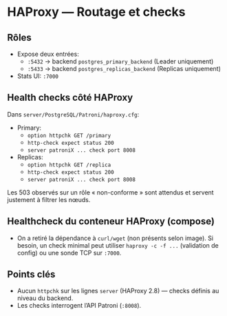 # HAProxy — Routage et checks

## Rôles
- Expose deux entrées:
  - `:5432` → backend `postgres_primary_backend` (Leader uniquement)
  - `:5433` → backend `postgres_replicas_backend` (Replicas uniquement)
- Stats UI: `:7000`

## Health checks côté HAProxy
Dans `server/PostgreSQL/Patroni/haproxy.cfg`:
- Primary:
  - `option httpchk GET /primary`
  - `http-check expect status 200`
  - `server patroniX ... check port 8008`
- Replicas:
  - `option httpchk GET /replica`
  - `http-check expect status 200`
  - `server patroniX ... check port 8008`

Les 503 observés sur un rôle « non-conforme » sont attendus et servent justement à filtrer les nœuds.

## Healthcheck du conteneur HAProxy (compose)
- On a retiré la dépendance à `curl/wget` (non présents selon image). Si besoin, un check minimal peut utiliser `haproxy -c -f ...` (validation de config) ou une sonde TCP sur `:7000`.

## Points clés
- Aucun `httpchk` sur les lignes `server` (HAProxy 2.8) — checks définis au niveau du backend.
- Les checks interrogent l’API Patroni (`:8008`).
